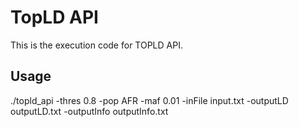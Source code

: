 # TopLD API

This is the execution code for TOPLD API.



## Usage
./topld_api -thres 0.8 -pop AFR -maf 0.01 -inFile input.txt -outputLD outputLD.txt -outputInfo outputInfo.txt

